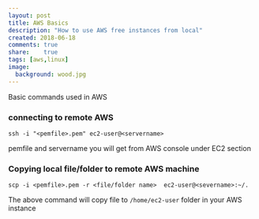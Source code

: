 ```yaml
---
layout: post
title: AWS Basics
description: "How to use AWS free instances from local"
created: 2018-06-18
comments: true
share:    true
tags: [aws,linux]
image:
  background: wood.jpg
---
```


Basic commands used in AWS 

### connecting to remote AWS
```
ssh -i "<pemfile>.pem" ec2-user@<servername>
```

pemfile and servername you will get from AWS console under EC2 section

### Copying local file/folder to remote AWS machine

```
scp -i <pemfile>.pem -r <file/folder name>  ec2-user@<severname>:~/.
```

The above command will copy file to ```/home/ec2-user``` folder in your AWS instance